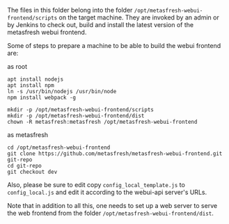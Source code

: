 
The files in this folder belong into the folder `/opt/metasfresh-webui-frontend/scripts` on the target machine.
They are invoked by an admin or by Jenkins to check out, build and install the latest version of the metasfresh webui frontend.

Some of steps to prepare a machine to be able to build the webui frontend are:

as root
```
apt install nodejs
apt install npm
ln -s /usr/bin/nodejs /usr/bin/node
npm install webpack -g

mkdir -p /opt/metasfresh-webui-frontend/scripts
mkdir -p /opt/metasfresh-webui-frontend/dist
chown -R metasfresh:metasfresh /opt/metasfresh-webui-frontend
```

as metasfresh
```
cd /opt/metasfresh-webui-frontend
git clone https://github.com/metasfresh/metasfresh-webui-frontend.git git-repo
cd git-repo
git checkout dev
```

Also, please be sure to edit copy `config_local_template.js` to `config_local.js` and edit it according to the webui-api server's URLs.

Note that in addition to all this, one needs to set up a web server to serve the web frontend from the folder `/opt/metasfresh-webui-frontend/dist`.
